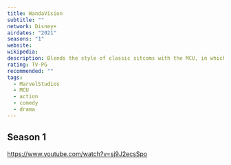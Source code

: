 ```yaml
---
title: WandaVision
subtitle: ""
network: Disney+
airdates: "2021"
seasons: "1"
website: 
wikipedia: 
description: Blends the style of classic sitcoms with the MCU, in which Wanda Maximoff and Vision - two super-powered beings living their ideal suburban lives - begin to suspect that everything is not as it seems.
rating: TV-PG
recommended: ""
tags:
  - MarvelStudios
  - MCU
  - action
  - comedy
  - drama
---
```


## Season 1
https://www.youtube.com/watch?v=sj9J2ecsSpo